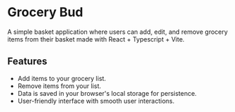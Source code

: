 # Grocery Bud

A simple basket application where users can add, edit, and remove grocery items from their basket made with React + Typescript + Vite.

## Features

- Add items to your grocery list.
- Remove items from your list.
- Data is saved in your browser's local storage for persistence.
- User-friendly interface with smooth user interactions.
